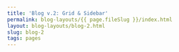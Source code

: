 ```yaml
---
title: 'Blog v.2: Grid & Sidebar'
permalink: blog-layouts/{{ page.fileSlug }}/index.html
layout: blog-layouts/blog-2.html
slug: blog-2
tags: pages
---
```



